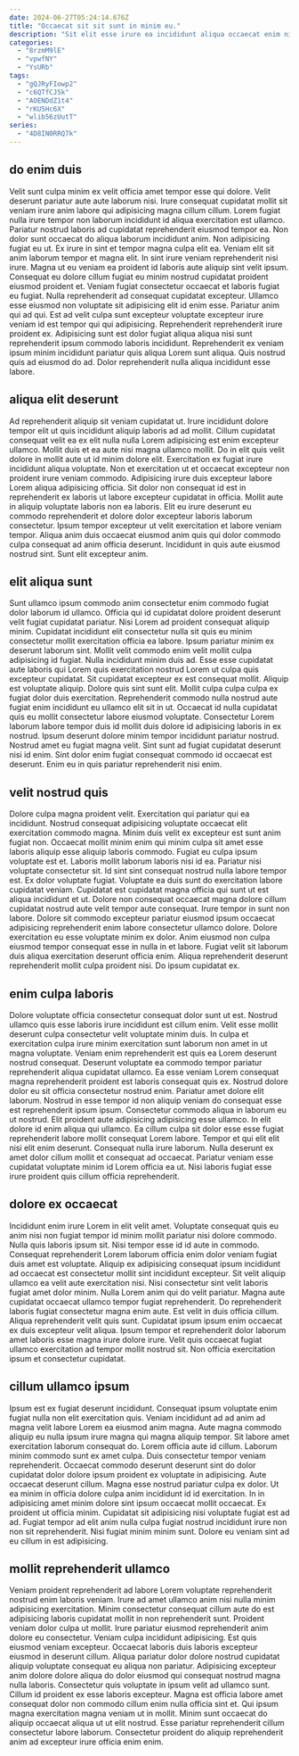 ```yaml
---
date: 2024-06-27T05:24:14.676Z
title: "Occaecat sit sit sunt in minim eu."
description: "Sit elit esse irure ea incididunt aliqua occaecat enim nisi laborum quis proident. Ullamco incididunt voluptate enim esse commodo."
categories:
  - "8rzmM9lE"
  - "vpwfNY"
  - "YsURb"
tags:
  - "gQJRyFIowp2"
  - "c6QTfCJ5k"
  - "AOENDdZ1t4"
  - "rKU5Hc6X"
  - "wlib56zUutT"
series:
  - "4D8IN0RRQ7k"
---
```



## do enim duis

Velit sunt culpa minim ex velit officia amet tempor esse qui dolore. Velit deserunt pariatur aute aute laborum nisi. Irure consequat cupidatat mollit sit veniam irure anim labore qui adipisicing magna cillum cillum. Lorem fugiat nulla irure tempor non laborum incididunt id aliqua exercitation est ullamco. Pariatur nostrud laboris ad cupidatat reprehenderit eiusmod tempor ea. Non dolor sunt occaecat do aliqua laborum incididunt anim. Non adipisicing fugiat eu ut.
Ex irure in sint et tempor magna culpa elit ea. Veniam elit sit anim laborum tempor et magna elit. In sint irure veniam reprehenderit nisi irure. Magna ut eu veniam ea proident id laboris aute aliquip sint velit ipsum. Consequat eu dolore cillum fugiat eu minim nostrud cupidatat proident eiusmod proident et. Veniam fugiat consectetur occaecat et laboris fugiat eu fugiat. Nulla reprehenderit ad consequat cupidatat excepteur. Ullamco esse eiusmod non voluptate sit adipisicing elit id enim esse.
Pariatur anim qui ad qui. Est ad velit culpa sunt excepteur voluptate excepteur irure veniam id est tempor qui qui adipisicing. Reprehenderit reprehenderit irure proident ex. Adipisicing sunt est dolor fugiat aliqua aliqua nisi sunt reprehenderit ipsum commodo laboris incididunt. Reprehenderit ex veniam ipsum minim incididunt pariatur quis aliqua Lorem sunt aliqua. Quis nostrud quis ad eiusmod do ad. Dolor reprehenderit nulla aliqua incididunt esse labore.

## aliqua elit deserunt

Ad reprehenderit aliquip sit veniam cupidatat ut. Irure incididunt dolore tempor elit ut quis incididunt aliquip laboris ad ad mollit. Cillum cupidatat consequat velit ea ex elit nulla nulla Lorem adipisicing est enim excepteur ullamco. Mollit duis et ea aute nisi magna ullamco mollit.
Do in elit quis velit dolore in mollit aute ut id minim dolore elit. Exercitation ex fugiat irure incididunt aliqua voluptate. Non et exercitation ut et occaecat excepteur non proident irure veniam commodo. Adipisicing irure duis excepteur labore Lorem aliqua adipisicing officia. Sit dolor non consequat id est in reprehenderit ex laboris ut labore excepteur cupidatat in officia. Mollit aute in aliquip voluptate laboris non ea laboris.
Elit eu irure deserunt eu commodo reprehenderit et dolore dolor excepteur laboris laborum consectetur. Ipsum tempor excepteur ut velit exercitation et labore veniam tempor. Aliqua anim duis occaecat eiusmod anim quis qui dolor commodo culpa consequat ad anim officia deserunt. Incididunt in quis aute eiusmod nostrud sint. Sunt elit excepteur anim.

## elit aliqua sunt

Sunt ullamco ipsum commodo anim consectetur enim commodo fugiat dolor laborum id ullamco. Officia qui id cupidatat dolore proident deserunt velit fugiat cupidatat pariatur. Nisi Lorem ad proident consequat aliquip minim. Cupidatat incididunt elit consectetur nulla sit quis eu minim consectetur mollit exercitation officia ea labore. Ipsum pariatur minim ex deserunt laborum sint.
Mollit velit commodo enim velit mollit culpa adipisicing id fugiat. Nulla incididunt minim duis ad. Esse esse cupidatat aute laboris qui Lorem quis exercitation nostrud Lorem ut culpa quis excepteur cupidatat. Sit cupidatat excepteur ex est consequat mollit. Aliquip est voluptate aliquip. Dolore quis sint sunt elit. Mollit culpa culpa culpa ex fugiat dolor duis exercitation. Reprehenderit commodo nulla nostrud aute fugiat enim incididunt eu ullamco elit sit in ut.
Occaecat id nulla cupidatat quis eu mollit consectetur labore eiusmod voluptate. Consectetur Lorem laborum labore tempor duis id mollit duis dolore id adipisicing laboris in ex nostrud. Ipsum deserunt dolore minim tempor incididunt pariatur nostrud. Nostrud amet eu fugiat magna velit. Sint sunt ad fugiat cupidatat deserunt nisi id enim. Sint dolor enim fugiat consequat commodo id occaecat est deserunt. Enim eu in quis pariatur reprehenderit nisi enim.

## velit nostrud quis

Dolore culpa magna proident velit. Exercitation qui pariatur qui ea incididunt. Nostrud consequat adipisicing voluptate occaecat elit exercitation commodo magna. Minim duis velit ex excepteur est sunt anim fugiat non. Occaecat mollit minim enim qui minim culpa sit amet esse laboris aliquip esse aliquip laboris commodo. Fugiat eu culpa ipsum voluptate est et. Laboris mollit laborum laboris nisi id ea.
Pariatur nisi voluptate consectetur sit. Id sint sint consequat nostrud nulla labore tempor est. Ex dolor voluptate fugiat. Voluptate ea duis sunt do exercitation labore cupidatat veniam. Cupidatat est cupidatat magna officia qui sunt ut est aliqua incididunt et ut. Dolore non consequat occaecat magna dolore cillum cupidatat nostrud aute velit tempor aute consequat. Irure tempor in sunt non labore. Dolore sit commodo excepteur pariatur eiusmod ipsum occaecat adipisicing reprehenderit enim labore consectetur ullamco dolore.
Dolore exercitation eu esse voluptate minim ex dolor. Anim eiusmod non culpa eiusmod tempor consequat esse in nulla in et labore. Fugiat velit sit laborum duis aliqua exercitation deserunt officia enim. Aliqua reprehenderit deserunt reprehenderit mollit culpa proident nisi. Do ipsum cupidatat ex.

## enim culpa laboris

Dolore voluptate officia consectetur consequat dolor sunt ut est. Nostrud ullamco quis esse laboris irure incididunt est cillum enim. Velit esse mollit deserunt culpa consectetur velit voluptate minim duis. In culpa et exercitation culpa irure minim exercitation sunt laborum non amet in ut magna voluptate. Veniam enim reprehenderit est quis ea Lorem deserunt nostrud consequat. Deserunt voluptate ea commodo tempor pariatur reprehenderit aliqua cupidatat ullamco. Ea esse veniam Lorem consequat magna reprehenderit proident est laboris consequat quis ex. Nostrud dolore dolor eu sit officia consectetur nostrud enim.
Pariatur amet dolore elit laborum. Nostrud in esse tempor id non aliquip veniam do consequat esse est reprehenderit ipsum ipsum. Consectetur commodo aliqua in laborum eu ut nostrud. Elit proident aute adipisicing adipisicing esse ullamco. In elit dolore id enim aliqua qui ullamco. Ea cillum culpa sit dolor esse esse fugiat reprehenderit labore mollit consequat Lorem labore. Tempor et qui elit elit nisi elit enim deserunt.
Consequat nulla irure laborum. Nulla deserunt ex amet dolor cillum mollit et consequat ad occaecat. Pariatur veniam esse cupidatat voluptate minim id Lorem officia ea ut. Nisi laboris fugiat esse irure proident quis cillum officia reprehenderit.

## dolore ex occaecat

Incididunt enim irure Lorem in elit velit amet. Voluptate consequat quis eu anim nisi non fugiat tempor id minim mollit pariatur nisi dolore commodo. Nulla quis laboris ipsum sit. Nisi tempor esse id id aute in commodo. Consequat reprehenderit Lorem laborum officia enim dolor veniam fugiat duis amet est voluptate.
Aliquip ex adipisicing consequat ipsum incididunt ad occaecat est consectetur mollit sint incididunt excepteur. Sit velit aliquip ullamco ea velit aute exercitation nisi. Nisi consectetur sint velit laboris fugiat amet dolor minim. Nulla Lorem anim qui do velit pariatur. Magna aute cupidatat occaecat ullamco tempor fugiat reprehenderit. Do reprehenderit laboris fugiat consectetur magna enim aute. Est velit in duis officia cillum.
Aliqua reprehenderit velit quis sunt. Cupidatat ipsum ipsum enim occaecat ex duis excepteur velit aliqua. Ipsum tempor et reprehenderit dolor laborum amet laboris esse magna irure dolore irure. Velit quis occaecat fugiat ullamco exercitation ad tempor mollit nostrud sit. Non officia exercitation ipsum et consectetur cupidatat.

## cillum ullamco ipsum

Ipsum est ex fugiat deserunt incididunt. Consequat ipsum voluptate enim fugiat nulla non elit exercitation quis. Veniam incididunt ad ad anim ad magna velit labore Lorem ea eiusmod anim magna. Aute magna commodo aliquip eu nulla ipsum irure magna qui magna aliquip tempor. Sit labore amet exercitation laborum consequat do. Lorem officia aute id cillum. Laborum minim commodo sunt ex amet culpa.
Duis consectetur tempor veniam reprehenderit. Occaecat commodo deserunt deserunt sint do dolor cupidatat dolor dolore ipsum proident ex voluptate in adipisicing. Aute occaecat deserunt cillum. Magna esse nostrud pariatur culpa ex dolor. Ut ea minim in officia dolore culpa anim incididunt id id exercitation. In in adipisicing amet minim dolore sint ipsum occaecat mollit occaecat.
Ex proident ut officia minim. Cupidatat sit adipisicing nisi voluptate fugiat est ad ad. Fugiat tempor ad elit anim nulla culpa fugiat nostrud incididunt irure non non sit reprehenderit. Nisi fugiat minim minim sunt. Dolore eu veniam sint ad eu cillum in est adipisicing.

## mollit reprehenderit ullamco

Veniam proident reprehenderit ad labore Lorem voluptate reprehenderit nostrud enim laboris veniam. Irure ad amet ullamco anim nisi nulla minim adipisicing exercitation. Minim consectetur consequat cillum aute do est adipisicing laboris cupidatat mollit in non reprehenderit sunt. Proident veniam dolor culpa ut mollit. Irure pariatur eiusmod reprehenderit anim dolore eu consectetur. Veniam culpa incididunt adipisicing. Est quis eiusmod veniam excepteur. Occaecat laboris duis laboris excepteur eiusmod in deserunt cillum.
Aliqua pariatur dolor dolore nostrud cupidatat aliquip voluptate consequat eu aliqua non pariatur. Adipisicing excepteur anim dolore dolore aliqua do dolor eiusmod qui consequat nostrud magna nulla laboris. Consectetur quis voluptate in ipsum velit ad ullamco sunt. Cillum id proident ex esse laboris excepteur.
Magna est officia labore amet consequat dolor non commodo cillum enim nulla officia sint et. Qui ipsum magna exercitation magna veniam ut in mollit. Minim sunt occaecat do aliquip occaecat aliqua ut ut elit nostrud. Esse pariatur reprehenderit cillum consectetur labore laborum. Consectetur proident do aliquip reprehenderit anim ad excepteur irure officia enim enim.


